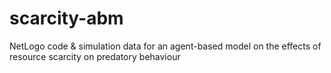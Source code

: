 # scarcity-abm
NetLogo code &amp; simulation data for an agent-based model on the effects of resource scarcity on predatory behaviour
